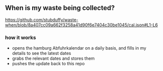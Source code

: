 ## When is my waste being collected?
  https://github.com/stubduffy/waste-when/blob/8a407cc09a662f3258a41d90f6e7404c30be1045/cal.json#L1-L6
  
  ### how it works
  - opens the hamburg Abfuhrkalendar on a daily basis, and fills in my details to see the latest dates
  - grabs the relevant dates and stores them
  - pushes the update back to this repo
  
